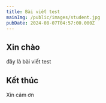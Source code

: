 ```yaml
---
title: Bài viết test
mainImg: /public/images/student.jpg
pubDate: 2024-08-07T04:57:00.000Z
---
```

## Xin chào

đây là  bài viết test

## Kết thúc

Xin cảm ơn
